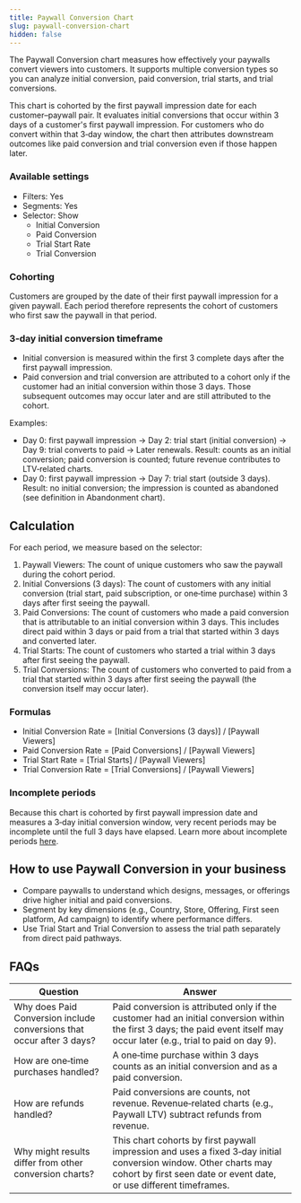 ```yaml
---
title: Paywall Conversion Chart
slug: paywall-conversion-chart
hidden: false
---
```


The Paywall Conversion chart measures how effectively your paywalls convert viewers into customers. It supports multiple conversion types so you can analyze initial conversion, paid conversion, trial starts, and trial conversions.

This chart is cohorted by the first paywall impression date for each customer–paywall pair. It evaluates initial conversions that occur within 3 days of a customer's first paywall impression. For customers who do convert within that 3‑day window, the chart then attributes downstream outcomes like paid conversion and trial conversion even if those happen later.

### Available settings

- Filters: Yes
- Segments: Yes
- Selector: Show
  - Initial Conversion
  - Paid Conversion
  - Trial Start Rate
  - Trial Conversion

### Cohorting

Customers are grouped by the date of their first paywall impression for a given paywall. Each period therefore represents the cohort of customers who first saw the paywall in that period.

### 3‑day initial conversion timeframe

- Initial conversion is measured within the first 3 complete days after the first paywall impression.
- Paid conversion and trial conversion are attributed to a cohort only if the customer had an initial conversion within those 3 days. Those subsequent outcomes may occur later and are still attributed to the cohort.

Examples:

- Day 0: first paywall impression → Day 2: trial start (initial conversion) → Day 9: trial converts to paid → Later renewals. Result: counts as an initial conversion; paid conversion is counted; future revenue contributes to LTV‑related charts.
- Day 0: first paywall impression → Day 7: trial start (outside 3 days). Result: no initial conversion; the impression is counted as abandoned (see definition in Abandonment chart).

## Calculation

For each period, we measure based on the selector:

1. Paywall Viewers: The count of unique customers who saw the paywall during the cohort period.
2. Initial Conversions (3 days): The count of customers with any initial conversion (trial start, paid subscription, or one‑time purchase) within 3 days after first seeing the paywall.
3. Paid Conversions: The count of customers who made a paid conversion that is attributable to an initial conversion within 3 days. This includes direct paid within 3 days or paid from a trial that started within 3 days and converted later.
4. Trial Starts: The count of customers who started a trial within 3 days after first seeing the paywall.
5. Trial Conversions: The count of customers who converted to paid from a trial that started within 3 days after first seeing the paywall (the conversion itself may occur later).

### Formulas

- Initial Conversion Rate = [Initial Conversions (3 days)] / [Paywall Viewers]
- Paid Conversion Rate = [Paid Conversions] / [Paywall Viewers]
- Trial Start Rate = [Trial Starts] / [Paywall Viewers]
- Trial Conversion Rate = [Trial Conversions] / [Paywall Viewers]

### Incomplete periods

Because this chart is cohorted by first paywall impression date and measures a 3‑day initial conversion window, very recent periods may be incomplete until the full 3 days have elapsed. Learn more about incomplete periods [here](/dashboard-and-metrics/charts/charts-feature-incomplete-periods).

## How to use Paywall Conversion in your business

- Compare paywalls to understand which designs, messages, or offerings drive higher initial and paid conversions.
- Segment by key dimensions (e.g., Country, Store, Offering, First seen platform, Ad campaign) to identify where performance differs.
- Use Trial Start and Trial Conversion to assess the trial path separately from direct paid pathways.

## FAQs

| Question | Answer |
| --- | --- |
| Why does Paid Conversion include conversions that occur after 3 days? | Paid conversion is attributed only if the customer had an initial conversion within the first 3 days; the paid event itself may occur later (e.g., trial to paid on day 9). |
| How are one‑time purchases handled? | A one‑time purchase within 3 days counts as an initial conversion and as a paid conversion. |
| How are refunds handled? | Paid conversions are counts, not revenue. Revenue‑related charts (e.g., Paywall LTV) subtract refunds from revenue. |
| Why might results differ from other conversion charts? | This chart cohorts by first paywall impression and uses a fixed 3‑day initial conversion window. Other charts may cohort by first seen date or event date, or use different timeframes. |


